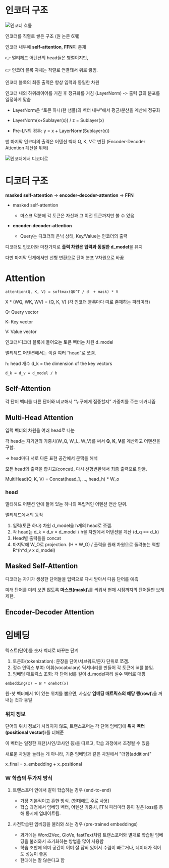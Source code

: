 # 인코더 구조

![인코더 흐름](https://jalammar.github.io/images/t/transformer_multi-headed_self-attention-recap.png)

인코더를 직렬로 쌓은 구조 (원 논문 6개)

인코더 내부에 **self-attention**, **FFN**이 존재

👉 멀티헤드 어텐션의 head들은 병렬이지만,

👉 인코더 블록 자체는 직렬로 연결돼서 위로 쌓임.

인코더 블록의 최종 출력은 항상 입력과 동일한 차원

인코더 내의 하위레이어를 거친 후 정규화를 거침 (LayerNorm) -> 출력 값의 분포를 일정하게 맞춤

- LayerNorm은 “토큰 하나(한 샘플)의 벡터 내부”에서 평균/분산을 계산해 정규화

- LayerNorm(x+Sublayer(x))  / z = Sublayer(x)

- Pre-LN의 경우: y = x + LayerNorm(Sublayer(x))

맨 마지막 인코더의 출력은 어텐션 벡터 Q, K, V로 변환 (Encoder-Decoder Attention 계산을 위해)


![인코더에서 디코더로](https://jalammar.github.io/images/t/transformer_resideual_layer_norm_3.png)


# 디코더 구조

 **masked self-attention** -> **encoder-decoder-attention** -> **FFN**

- masked self-attention
  - 마스크 덕분에 각 토큰은 자신과 그 이전 토큰까지만 볼 수 있음

- **encoder-decoder-attention**
  - Query는 디코더의 은닉 상태, Key/Value는 인코더의 출력
 
디코더도 인코더와 마찬가지로 **출력 차원은 입력과 동일한 d_model**을 유지

다만 마지막 단계에서만 선형 변환으로 단어 분포 V차원으로 바꿈

# Attention

`attention(Q, K, V) = softmax(QK^T / d  + mask) * V`

X * (WQ, WK, WV) = (Q, K, V)  (각 인코더 블록마다 따로 존재하는 파라미터)

Q: Query vector

K: Key vector

V: Value vector

인코더/디코더 블록에 들어오는 토큰 벡터는 차원 d_model

멀티헤드 어텐션에서는 이걸 여러 “head”로 쪼갬.

h: head 개수
d_k = the dimension of the key vectors

`d_k = d_v = d_model / h`

## Self-Attention

각 단어 벡터를 다른 단어와 비교해서 “누구에게 집중할지” 가중치를 주는 메커니즘

## Multi-Head Attention

입력 벡터의 차원을 여러 head로 나눈

각 head는 자기만의 가중치(W_Q, W_L, W_V)를 써서 **Q**, **K**, **V**를 계산하고 어텐션을 구함.

-> head마다 서로 다른 표현 공간에서 문맥을 해석

모든 head의 출력을 합치고(concat), 다시 선형변환해서 최종 출력으로 만듦.

MultiHead(Q, K, V) = Concat(head_1, ..., head_h) * W_o

### head

멀티헤드 어텐션 안에 들어 있는 하나의 독립적인 어텐션 연산 단위.

멀티헤드에서의 동작

1. 입력(토큰 하나) 차원 d_model을 h개의 head로 쪼갬.
2. 각 head는 d_k = d_v = d_model / h을 차원에서 어텐션을 계산 (d_q == d_k)
3. Head별 출력들을 concat
4. 마지막에 W_O로 projection. (H * W_O) / 출력을 원래 차원으로 돌려놓는 역할 R^(h*d_v x d_model)

## Masked Self-Attention

디코더는 자기가 생성한 단어들을 입력으로 다시 받아서 다음 단어를 예측

미래 단어를 미리 보면 않도록 **마스크(mask)**\를 씌워서 현재 시점까지의 단어들만 보게 제한.

## Encoder-Decoder Attention




# 임베딩

텍스트(단어)를 숫자 벡터로 바꾸는 단계

1. 토큰화(tokenization): 문장을 단어/서브워드/문자 단위로 쪼갬.
2. 정수 인덱스 부여: 어휘(vocabulary) 딕셔너리를 만들어 각 토큰에 id를 붙임.
3. 임베딩 매트릭스 조회: 각 단어 id를 길이 d_model짜리 실수 벡터로 매핑

`embedding(x) = W * onehot(x)`
  
원-핫 벡터에서 1이 있는 위치를 뽑으면, 사실상 **임베딩 매트릭스의 해당 행(row)**\을 꺼내는 것과 동일

### 위치 정보

단어의 위치 정보가 사라지지 않도, 트랜스포머는 각 단어 임베딩에 **위치 벡터(positional vector)**\를 더해준

이 벡터는 일정한 패턴(사인/코사인 등)을 따르고, 학습 과정에서 조정될 수 있음

새로운 차원을 늘리는 게 아니라, 기존 임베딩과 같은 차원에서 "더함(addition)"

x_final = x_embedding + x_positional

### W 학습의 두가지 방식

1. 트랜스포머 안에서 같이 학습하는 경우 (end-to-end)
    - 가장 기본적이고 흔한 방식. (현대에도 주로 사용)
    - 학습 과정에서 임베딩 벡터, 어텐션 가중치, FFN 파라미터 등이 같은 loss를 통해 동시에 업데이트됨.
   
2. 사전학습된 임베딩을 불러와 쓰는 경우 (pre-trained embeddings)
   - 과거에는 Word2Vec, GloVe, fastText처럼 트랜스포머와 별개로 학습된 임베딩을 불러와서 초기화하는 방법을 많이 사용함
   - 학습 초반에 의미 공간이 이미 잘 잡혀 있어서 수렴이 빠르거나, 데이터가 적어도 성능이 좋음
   - 현대에는 잘 않쓴다고 함
   
